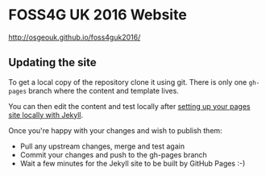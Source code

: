 # FOSS4G UK 2016 Website

http://osgeouk.github.io/foss4guk2016/

## Updating the site

To get a local copy of the repository clone it using git. There is only one
`gh-pages` branch where the content and template lives.

You can then edit the content and test locally after [setting up your pages
site locally with
Jekyll](https://help.github.com/articles/setting-up-your-pages-site-locally-with-jekyll/).

Once you're happy with your changes and wish to publish them:

* Pull any upstream changes, merge and test again
* Commit your changes and push to the gh-pages branch
* Wait a few minutes for the Jekyll site to be built by GitHub Pages :-)
